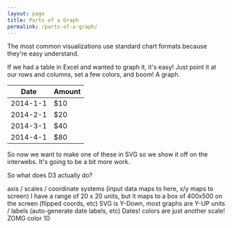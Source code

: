 ```yaml
---
layout: page
title: Parts of a Graph
permalink: /parts-of-a-graph/
---
```


The most common visualizations use standard chart formats because they're easy
understand.

If we had a table in Excel and wanted to graph it, it's easy! Just point
it at our rows and columns, set a few colors, and boom! A graph.

<div class="ex-1 example-row-2">
  <div class="example example-source">
    <table class="data-table">
      <thead>
        <tr>
          <th>Date</th>
          <th>Amount</th>
        </tr>
      </thead>
      <tbody>
        <tr>
          <td>2014-1-1</td>
          <td>$10</td>
        </tr>
        <tr>
          <td>2014-2-1</td>
          <td>$20</td>
        </tr>
        <tr>
          <td>2014-3-1</td>
          <td>$40</td>
        </tr>
        <tr>
          <td>2014-4-1</td>
          <td>$80</td>
        </tr>
      </tbody>
    </table>
  </div>

  <div class="example example-result">
  </div>
</div>

So now we want to make one of these in SVG so we show it off on the interwebs.
It's going to be a bit more work.

So what does D3 actually do?

axis / scales / coordinate systems (input data maps to here, x/y maps to screen)
I have a range of 20 x 20 units, but it maps to a box of 400x500 on the screen (flipped coords, etc)
SVG is Y-Down, most graphs are Y-UP
units / labels (auto-generate date labels, etc)
Dates!
colors are just another scale!
ZOMG color 10

<script type="text/javascript" src="{{ "/javascripts/parts-of-a-graph.js" | prepend: site.baseurl }}"></script>
